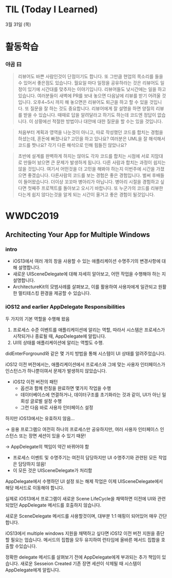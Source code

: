 # TIL (Today I Learned)
3월 31일 (목)

# 활동학습
### 야곰 曰
> 리뷰어도 바쁜 사람인것이 단점이기도 합니다. 또 그만큼 현업의 목소리를 들을 수 있어서 좋은점도 있습니다. 
> 월요일 마다 일정을 공유하라는 것은 리뷰어도 일정이 있기에 시간대를 맞추자는 이야기입니다.
> 리뷰어들도 낮시간에는 일을 하고 있습니다. 여러분들이 새벽에 PR를 보내 놓으면 다음날에 리뷰를 받기 어려울 것입니다. 
> 오후4~5시 까지 해 놓으면은 리뷰어도 퇴근을 하고 할 수 있을 것입니다. 
> 또 질문을 잘 하는 것도 중요합니다. 리뷰어에게 잘 설명을 하면 양질의 리뷰를 받을 수 있습니다.
> 때때로 답을 알려달라고 하기도 하는데 코드엔 정답이 없습니다.
> 이 상황에선 적절한 방법이나 대안에 대한 질문을 할 수는 있을 것입니다.

> 처음부터 계획과 영역을 나눈것이 아니고, 따로 작성했던 코드를 합치는 경험을 하셨는데, 혼돈에 빠졌나요? 고민을 하고 있나요? 여러분은 UML을 잘 해석해서 코드를 짯나요? 각기 다른 해석으로 인해 힘들진 않았나요?

> 초반에 설계를 완벽하게 하지는 않아도 각자 코드를 합치는 시점에 서로 지맘대로 만들어 놨으면 큰 문제가 발생하게 됩니다. 
> 다른 사람과 합치는 과정이 쉽지는 않을 것입니다. 여기서 어떤것을 더 고민을 해봐야 하는지 이번주에 시간을 가졌으면 좋겠습니다. 
> 다른사람의 코드를 보는 경험은 좋은 경험입니다. 벌써 후배들이 들어왔습니다. 더이상 꼬꼬마 병아리가 아닙니다. 병아리 시절을 경험하고 싶다면 첫째주 프로젝트를 돌아보고 오시기 바랍니다. 또 누군가의 코드를 리뷰한다는게 쉽지 않다는것을 알게 되는 시간이 올거고 좋은 경험이 될것입니다. 

# WWDC2019

## **Architecting Your App for Multiple Windows**
### intro

- iOS13에서 여러 개의 창을 사용할 수 있는 애플리케이션 수명주기의 변경사항에 대해 설명합니다.
- 새로운 UISceneDelegate에 대해 자세히 알아보고, 어떤 작업을 수행해야 하는 지 설명합니다.
- ArchitectureKit의 모범사례를 살펴보고, 이를 활용하여 사용자에게 일관되고 원활한 멀티테스킹 환경을 제공할 수 있습니다.

### iOS12 and earlier AppDelegate Responsibilities

두 가지의 기본 역할을 수행해 왔음

1. 프로세스 수준 이벤트를 애플리케이션에 알리는 역할, 따라서 시스템은 프로세스가 시작되거나 종료될 때, AppDelegate에 알립니다.
2. UI의 상태를 애플리케이션에 알리는 역할도 수행.

didEnterForground와 같은 몇 가지 방법을 통해 시스템이 UI 상태를 알려주었습니다.

iOS12 이전 버전에서는, 애플리케이션에서 프로세스와 그에 맞는 사용자 인터페이스가 인스턴스가 하나뿐이여서 문제가 발생하지 않았습니다. 

- iOS12 이전 버전의 패턴
    - 옵션과 함께 런칭을 완료하면 몇가지 작업을 수행
    - 데이터베이스에 연결하거나, 데이터구조를 초기화라는 것과 같이, UI가 아닌 일회성 글로벌 설정 수행
    - 그런 다음 바로 사용자 인터페이스 설정

하지만 iOS13에서는 유효하지 않음...

→ 응용 프로그램으 여전히 하나의 프로세스만 공유하지만, 여러 사용자 인터페이스 인스턴스 또는 장면 세션이 있을 수 있기 때문!

→ AppDelegate의 책임이 약간 바뀌어야 함

- 프로세스 이벤트 및 수명주기는 여전히 담당하지만 UI 수명주기와 관련된 모든 작업은 담당하지 않음!
- 이 모든 것은 UISceneDelegate가 처리함

AppDelegate에서 수행하던 UI 설정 또는 해제 작업은 이제 UISceneDelegate에서 해당 메서드로 이동해야 합니다. 

실제로 iOS13에서 프로그램이 새로운 Scene LifeCycle을 채택하면 이전에 UI와 관련되었던 AppDelegate 메서드를 호출하지 않습니다. 

새로운 SceneDelegate 메서드를 사용할것이며, 대부분 1:1 매핑이 되어있어 매우 간단합니다.

iOS13에서 multiple windows 지원을 채택하고 싶다면 iOS12 이전 버전 지원을 중단할 필요는 업습니다. 메서드의 집합을 모두 유지하여 런타임에 올바른 메서드 집합을 호출할 수있습니다.

정확한 delegate 메서드를 살펴보기 전에 AppDelegate에게 부과되는 추가 책임이 있습니다. 새로운 Sesseion Created 기존 장면 세션이 삭제될 때 시스템이 AppDelegate에게 알립니다.
